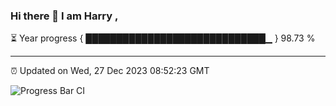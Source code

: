 ### Hi there 👋 I am Harry , 

⏳ Year progress { █████████████████████████████▁ } 98.73 %

---

⏰ Updated on Wed, 27 Dec 2023 08:52:23 GMT

![Progress Bar CI](https://github.com/duykhang68/duykhang68/workflows/Progress%20Bar%20CI/badge.svg)
